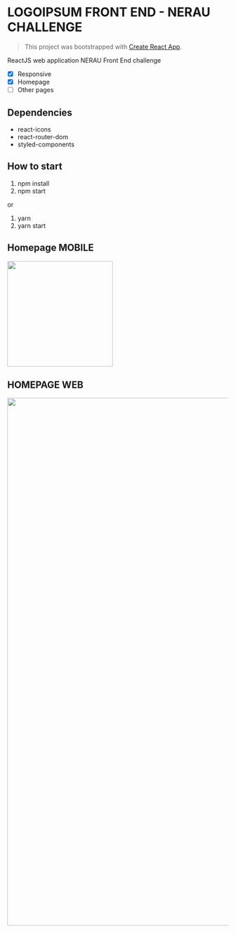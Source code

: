 # LOGOIPSUM FRONT END - NERAU CHALLENGE

> This project was bootstrapped with [Create React App](https://github.com/facebook/create-react-app).

ReactJS web application NERAU Front End challenge

- [x] Responsive
- [x] Homepage
- [ ] Other pages

## Dependencies

- react-icons
- react-router-dom
- styled-components

## How to start

1. npm install
2. npm start

or

1. yarn
2. yarn start

## Homepage MOBILE

<img src="https://github.com/Vinicius-A-R/challenge-nerau/blob/main/public/mobile.gif" width="240px" />

## HOMEPAGE WEB

<img src="https://github.com/Vinicius-A-R/challenge-nerau/blob/main/public/desktop.gif" width="1200px" />
